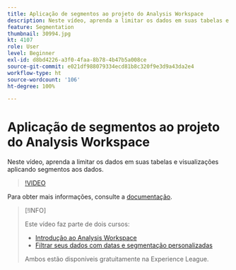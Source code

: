 ```yaml
---
title: Aplicação de segmentos ao projeto do Analysis Workspace
description: Neste vídeo, aprenda a limitar os dados em suas tabelas e visualizações aplicando segmentos aos dados.
feature: Segmentation
thumbnail: 30994.jpg
kt: 4107
role: User
level: Beginner
exl-id: d8bd4226-a3f0-4faa-8b78-4b47b5a008ce
source-git-commit: e021df988079334ecd81b8c320f9e3d9a43da2e4
workflow-type: ht
source-wordcount: '106'
ht-degree: 100%

---
```


# Aplicação de segmentos ao projeto do Analysis Workspace

Neste vídeo, aprenda a limitar os dados em suas tabelas e visualizações aplicando segmentos aos dados.

>[!VIDEO](https://video.tv.adobe.com/v/30994/?quality=12)

Para obter mais informações, consulte a [documentação](https://experienceleague.adobe.com/docs/analytics/components/segmentation/segmentation-workflow/t-seg-apply.html?lang=pt-BR).

>[!INFO]
>
> Este vídeo faz parte de dois cursos:
> * [Introdução ao Analysis Workspace](https://experienceleague.adobe.com/?recommended=Analytics-U-1-2020.1.workspace&amp;lang=pt-BR)
> * [Filtrar seus dados com datas e segmentação personalizadas](https://experienceleague.adobe.com/?recommended=Analytics-U-1-2021.1.filterdata&amp;lang=pt-BR)
>
> Ambos estão disponíveis gratuitamente na Experience League.

